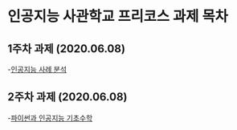  # 인공지능 사관학교 프리코스 과제 목차
 
 ## 1주차 과제 (2020.06.08)
 
 -[인공지능 사례 분석](https://github.com/hyunwol0806/aischool_hw/blob/master/week1_hw.ipynb)
 
 ## 2주차 과제 (2020.06.08)
 
 -[파이썬과 인공지능 기초수학](https://github.com/hyunwol0806/aischool_hw/blob/master/week2_hw.ipynb)
